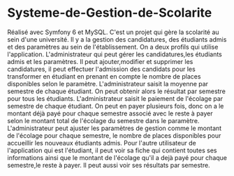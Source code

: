 # Systeme-de-Gestion-de-Scolarite
Réalisé avec Symfony 6 et MySQL.
C'est un projet qui gère la scolarité au sein d'une université. Il y a la gestion des candidatures, des étudiants admis et des paramètres au sein de l'établissement.
On a deux profils qui utilise l'application.
L'administrateur qui peut gérer les candidatures,les étudiants admis et les paramètres.
Il peut ajouter,modifier et supprimer les candidatures, il peut effectuer l'admission des candidats pour les transformer en étudiant 
en prenant en compte le nombre de places disponibles selon le paramètre.
L'administrateur saisit la moyenne par semestre de chaque étudiant. On peut obtenir alors le résultat par semestre pour tous les étudiants.
L'administrateur saisit le paiement de l'écolage par semestre de chaque étudiant. On peut en payer plusieurs fois, donc on a le montant déjà payé pour chaque semestre
associé avec le reste à payer selon le montant total de l'écolage du semestre dans le paramètre.
L'administrateur peut ajuster les paramètres de gestion comme le montant de l'écolage pour chaque semestre, le nombre de places disponibles pour accueillir les nouveaux étudiants
admis.
Pour l'autre utilisateur de l'application qui est l'étudiant, il peut voir sa fiche qui contient toutes ses informations ainsi que le montant de l'écolage qu'il a dejà payé
pour chaque semestre,le reste à payer. Il peut aussi voir ses résultats par semestre.
